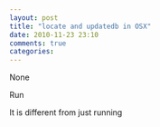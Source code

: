 ```yaml
---
layout: post
title: "locate and updatedb in OSX"
date: 2010-11-23 23:10
comments: true
categories: 
---
```


None


Run 


It is different from just running 

